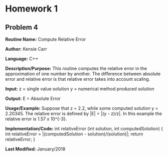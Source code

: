 # Homework 1
## Problem 4
**Routine Name:**           Compute Relative Error

**Author:** Kensie Carr

**Language:** C++

**Description/Purpose:** 
This routine computes the relative error in the approximation of one number by another. The difference between absolute error and relative error is that relative error takes into account scaling. 

**Input:**
z = single value solution
y = numerical method produced solution

**Output:** 
E = Absolute Error

**Usage/Example:**
Suppose that z = 2.2, while some computed solution y = 2.20345. The relative error is defined by |E| = |(y - z)/z|. In this example the relative error is 1.57 x 10^{-3}.

**Implementation/Code:** 
int relativeError (int solution, int computedSolution) {
    int relativeError = |(computedSolution - solution)/(solution)|;
    return relativeError;
}

**Last Modified:** January/2018